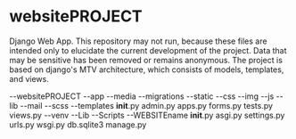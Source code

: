 # websitePROJECT
Django Web App. 
This repository may not run, because these files are intended only to elucidate the current development of the project.
Data that may be sensitive has been removed or remains anonymous.
The project is based on django's MTV architecture, which consists of models, templates, and views.

--websitePROJECT
    --app
        --media
        --migrations
        --static
            --css
            --img
            --js
            --lib
            --mail
            --scss
            --templates
        __init__.py
        admin.py
        apps.py
        forms.py
        tests.py
        views.py
    --venv
        --Lib
        --Scripts
    --WEBSITEname
      __init__.py
      asgi.py
      settings.py
      urls.py
      wsgi.py
db.sqlite3
manage.py
